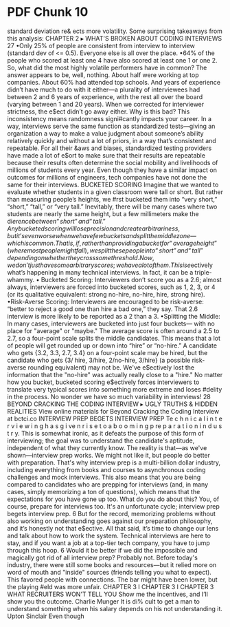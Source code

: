 # PDF Chunk 10

standard deviation re& ects more volatility. Some surprising takeaways from this analysis: CHAPTER 2 ▸ WHAT'S BROKEN ABOUT CODING INTERVIEWS 27 •Only 25% of people are consistent from interview to interview (standard dev of <= 0.5). Everyone else is all over the place. •64% of the people who scored at least one 4 have also scored at least one 1 or one 2. So, what did the most highly volatile performers have in common? The answer appears to be, well, nothing. About half were working at top companies. About 60% had attended top schools. And years of experience didn’t have much to do with it either—a plurality of interviewees had between 2 and 6 years of experience, with the rest all over the board (varying between 1 and 20 years). When we corrected for interviewer strictness, the e$ect didn’t go away either. Why is this bad? This inconsistency means randomness signi#cantly impacts your career. In a way, interviews serve the same function as standardized tests—giving an organization a way to make a value judgment about someone’s ability relatively quickly and without a lot of priors, in a way that’s consistent and repeatable. For all their &aws and biases, standardized testing providers have made a lot of e$ort to make sure that their results are repeatable because their results often determine the social mobility and livelihoods of millions of students every year. Even though they have a similar impact on outcomes for millions of engineers, tech companies have not done the same for their interviews. BUCKETED SCORING Imagine that we wanted to evaluate whether students in a given classroom were tall or short. But rather than measuring people’s heights, we #rst bucketed them into “very short,” “short,” “tall,” or “very tall.” Inevitably, there will be many cases where two students are nearly the same height, but a few millimeters make the di$erence between “short” and “tall.” Any bucketed scoring will lose precision and create arbitrariness, but it’s even worse when we have few buckets and split the middle zone—which is common. That is, if, rather than providing a bucket for “average height” (where most people might fall), we split these people into “short” and “tall” depending on whether they cross some threshold. Now, we don’t just have some arbitrary scores; we have a lot of them. This is e$ectively what’s happening in many technical interviews. In fact, it can be a triple-whammy. • Bucketed Scoring: Interviewers don’t score you as a 2.6; almost always, interviewers are forced into bucketed scores, such as 1, 2, 3, or 4 (or its qualitative equivalent: strong no-hire, no-hire, hire, strong hire). •Risk-Averse Scoring: Interviewers are encouraged to be risk-averse: “better to reject a good one than hire a bad one,” they say. That 2.6 interview is more likely to be reported as a 2 than a 3. •Splitting the Middle: In many cases, interviewers are bucketed into just four buckets— with no place for "average" or "maybe." The average score is often around a 2.5 to 2.7, so a four-point scale splits the middle candidates. This means that a lot of people will get rounded up or down into “hire” or “no-hire.” A candidate who gets {3.2, 3.3, 2.7, 3.4} on a four-point scale may be hired, but the candidate who gets {3/ hire, 3/hire, 2/no-hire, 3/hire} (a possible risk-averse rounding equivalent) may not be. We've e$ectively lost the information that the "no-hire" was actually really close to a "hire." No matter how you bucket, bucketed scoring e$ectively forces interviewers to translate very typical scores into something more extreme and loses #delity in the process. No wonder we have so much variability in interviews! 28 BEYOND CRACKING THE CODING INTERVIEW ▸ UGLY TRUTHS & HIDDEN REALITIES View online materials for Beyond Cracking the Coding Interview at bctci.co INTERVIEW PREP BEGETS INTERVIEW PREP Te c h n i c a l i n t e r v i e w i n g h a s g i ve n r i s e t o a b o o m i n g p re p a r a t i o n i n d u s t r y. This is somewhat ironic, as it defeats the purpose of this form of interviewing; the goal was to understand the candidate's aptitude, independent of what they currently know. The reality is that—as we've shown—interview prep works. We might not like it, but people do better with preparation. That's why interview prep is a multi-billion dollar industry, including everything from books and courses to asynchronous coding challenges and mock interviews. This also means that you are being compared to candidates who are prepping for interviews (and, in many cases, simply memorizing a ton of questions), which means that the expectations for you have gone up too. What do you do about this? You, of course, prepare for interviews too. It's an unfortunate cycle; interview prep begets interview prep. 6 But for the record, memorizing problems without also working on understanding goes against our preparation philosophy, and it’s honestly not that e$ective. All that said, it’s time to change our lens and talk about how to work the system. Technical interviews are here to stay, and if you want a job at a top-tier tech company, you have to jump through this hoop. 6 Would it be better if we did the impossible and magically got rid of all interview prep? Probably not. Before today's industry, there were still some books and resources—but it relied more on word of mouth and "inside" sources (friends telling you what to expect). This favored people with connections. The bar might have been lower, but the playing #eld was more unfair. CHAPTER 3 I CHAPTER 3 I CHAPTER 3 WHAT RECRUITERS WON'T TELL YOU Show me the incentives, and I’ll show you the outcome. Charlie Munger It is di% cult to get a man to understand something when his salary depends on his not understanding it. Upton Sinclair Even though